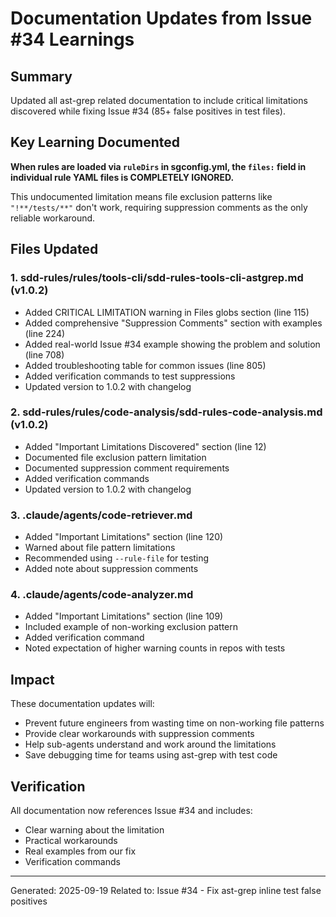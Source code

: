 # Documentation Updates from Issue #34 Learnings

## Summary

Updated all ast-grep related documentation to include critical limitations discovered while fixing Issue #34 (85+ false positives in test files).

## Key Learning Documented

**When rules are loaded via `ruleDirs` in sgconfig.yml, the `files:` field in individual rule YAML files is COMPLETELY IGNORED.**

This undocumented limitation means file exclusion patterns like `"!**/tests/**"` don't work, requiring suppression comments as the only reliable workaround.

## Files Updated

### 1. sdd-rules/rules/tools-cli/sdd-rules-tools-cli-astgrep.md (v1.0.2)

- Added CRITICAL LIMITATION warning in Files globs section (line 115)
- Added comprehensive "Suppression Comments" section with examples (line 224)
- Added real-world Issue #34 example showing the problem and solution (line 708)
- Added troubleshooting table for common issues (line 805)
- Added verification commands to test suppressions
- Updated version to 1.0.2 with changelog

### 2. sdd-rules/rules/code-analysis/sdd-rules-code-analysis.md (v1.0.2)

- Added "Important Limitations Discovered" section (line 12)
- Documented file exclusion pattern limitation
- Documented suppression comment requirements
- Added verification commands
- Updated version to 1.0.2 with changelog

### 3. .claude/agents/code-retriever.md

- Added "Important Limitations" section (line 120)
- Warned about file pattern limitations
- Recommended using `--rule-file` for testing
- Added note about suppression comments

### 4. .claude/agents/code-analyzer.md

- Added "Important Limitations" section (line 109)
- Included example of non-working exclusion pattern
- Added verification command
- Noted expectation of higher warning counts in repos with tests

## Impact

These documentation updates will:

- Prevent future engineers from wasting time on non-working file patterns
- Provide clear workarounds with suppression comments
- Help sub-agents understand and work around the limitations
- Save debugging time for teams using ast-grep with test code

## Verification

All documentation now references Issue #34 and includes:

- Clear warning about the limitation
- Practical workarounds
- Real examples from our fix
- Verification commands

---
Generated: 2025-09-19
Related to: Issue #34 - Fix ast-grep inline test false positives
